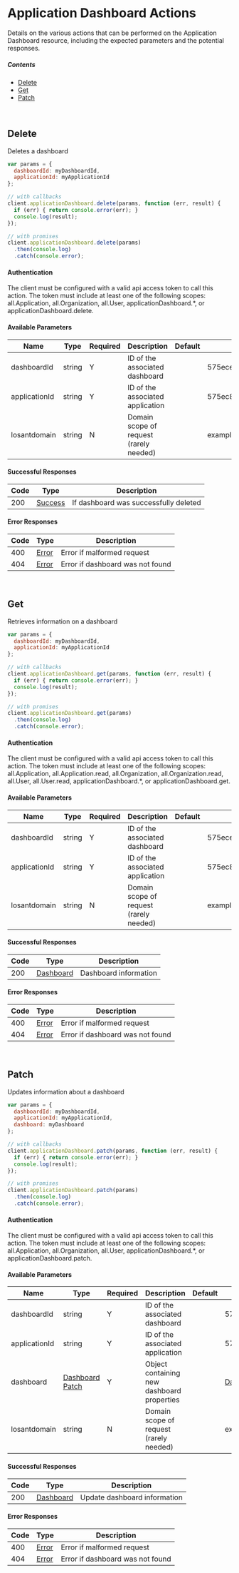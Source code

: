 # Application Dashboard Actions

Details on the various actions that can be performed on the
Application Dashboard resource, including the expected
parameters and the potential responses.

##### Contents

*   [Delete](#delete)
*   [Get](#get)
*   [Patch](#patch)

<br/>

## Delete

Deletes a dashboard

```javascript
var params = {
  dashboardId: myDashboardId,
  applicationId: myApplicationId
};

// with callbacks
client.applicationDashboard.delete(params, function (err, result) {
  if (err) { return console.error(err); }
  console.log(result);
});

// with promises
client.applicationDashboard.delete(params)
  .then(console.log)
  .catch(console.error);
```

#### Authentication
The client must be configured with a valid api access token to call this
action. The token must include at least one of the following scopes:
all.Application, all.Organization, all.User, applicationDashboard.*, or applicationDashboard.delete.

#### Available Parameters

| Name | Type | Required | Description | Default | Example |
| ---- | ---- | -------- | ----------- | ------- | ------- |
| dashboardId | string | Y | ID of the associated dashboard |  | 575ece2b7ae143cd83dc4a9b |
| applicationId | string | Y | ID of the associated application |  | 575ec8687ae143cd83dc4a97 |
| losantdomain | string | N | Domain scope of request (rarely needed) |  | example.com |

#### Successful Responses

| Code | Type | Description |
| ---- | ---- | ----------- |
| 200 | [Success](../lib/schemas/success.json) | If dashboard was successfully deleted |

#### Error Responses

| Code | Type | Description |
| ---- | ---- | ----------- |
| 400 | [Error](../lib/schemas/error.json) | Error if malformed request |
| 404 | [Error](../lib/schemas/error.json) | Error if dashboard was not found |

<br/>

## Get

Retrieves information on a dashboard

```javascript
var params = {
  dashboardId: myDashboardId,
  applicationId: myApplicationId
};

// with callbacks
client.applicationDashboard.get(params, function (err, result) {
  if (err) { return console.error(err); }
  console.log(result);
});

// with promises
client.applicationDashboard.get(params)
  .then(console.log)
  .catch(console.error);
```

#### Authentication
The client must be configured with a valid api access token to call this
action. The token must include at least one of the following scopes:
all.Application, all.Application.read, all.Organization, all.Organization.read, all.User, all.User.read, applicationDashboard.*, or applicationDashboard.get.

#### Available Parameters

| Name | Type | Required | Description | Default | Example |
| ---- | ---- | -------- | ----------- | ------- | ------- |
| dashboardId | string | Y | ID of the associated dashboard |  | 575ece2b7ae143cd83dc4a9b |
| applicationId | string | Y | ID of the associated application |  | 575ec8687ae143cd83dc4a97 |
| losantdomain | string | N | Domain scope of request (rarely needed) |  | example.com |

#### Successful Responses

| Code | Type | Description |
| ---- | ---- | ----------- |
| 200 | [Dashboard](../lib/schemas/dashboard.json) | Dashboard information |

#### Error Responses

| Code | Type | Description |
| ---- | ---- | ----------- |
| 400 | [Error](../lib/schemas/error.json) | Error if malformed request |
| 404 | [Error](../lib/schemas/error.json) | Error if dashboard was not found |

<br/>

## Patch

Updates information about a dashboard

```javascript
var params = {
  dashboardId: myDashboardId,
  applicationId: myApplicationId,
  dashboard: myDashboard
};

// with callbacks
client.applicationDashboard.patch(params, function (err, result) {
  if (err) { return console.error(err); }
  console.log(result);
});

// with promises
client.applicationDashboard.patch(params)
  .then(console.log)
  .catch(console.error);
```

#### Authentication
The client must be configured with a valid api access token to call this
action. The token must include at least one of the following scopes:
all.Application, all.Organization, all.User, applicationDashboard.*, or applicationDashboard.patch.

#### Available Parameters

| Name | Type | Required | Description | Default | Example |
| ---- | ---- | -------- | ----------- | ------- | ------- |
| dashboardId | string | Y | ID of the associated dashboard |  | 575ece2b7ae143cd83dc4a9b |
| applicationId | string | Y | ID of the associated application |  | 575ec8687ae143cd83dc4a97 |
| dashboard | [Dashboard Patch](../lib/schemas/dashboardPatch.json) | Y | Object containing new dashboard properties |  | [Dashboard Patch Example](_schemas.md#dashboard-patch-example) |
| losantdomain | string | N | Domain scope of request (rarely needed) |  | example.com |

#### Successful Responses

| Code | Type | Description |
| ---- | ---- | ----------- |
| 200 | [Dashboard](../lib/schemas/dashboard.json) | Update dashboard information |

#### Error Responses

| Code | Type | Description |
| ---- | ---- | ----------- |
| 400 | [Error](../lib/schemas/error.json) | Error if malformed request |
| 404 | [Error](../lib/schemas/error.json) | Error if dashboard was not found |
